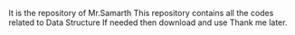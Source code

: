 It is the repository of Mr.Samarth
This repository contains all the codes related to Data Structure
If needed then download and use Thank me later.
